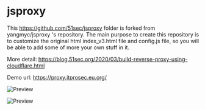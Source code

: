 # jsproxy

This https://github.com/51sec/jsproxy folder is forked from  yangmyc/jsproxy 's repository. 
The main purpose to create this repository is to customize the original html index_v3.html file and config.js file, so you will be able to add some of more your own stuff in it. 


More detail: https://blog.51sec.org/2020/03/build-reverse-proxy-using-cloudflare.html


Demo url:  https://proxy.itprosec.eu.org/

![Preview](https://photos.51sec.org/file/test1-51sec/2021/10/chrome_ZSnUeoqkrz.png)

![Preview](https://photos.51sec.org/file/test1-51sec/2021/10/chrome_RQXmuOhN3j.png)
